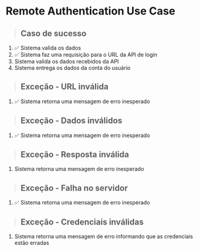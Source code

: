 # Remote Authentication Use Case

> ## Caso de sucesso
1. ✅ Sistema valida os dados
2. ✅ Sistema faz uma requisição para o URL da API de login
3. Sistema valida os dados recebidos da API
4. Sistema entrega os dados da conta do usuário

> ## Exceção - URL inválida
1. ✅ Sistema retorna uma mensagem de erro inesperado

> ## Exceção - Dados inválidos
1. ✅ Sistema retorna uma mensagem de erro inesperado

> ## Exceção - Resposta inválida
1. Sistema retorna uma mensagem de erro inesperado

> ## Exceção - Falha no servidor 
1. ✅ Sistema retorna uma mensagem de erro inesperado

> ## Exceção - Credenciais inválidas
1. Sistema retorna uma mensagem de erro informando que as credenciais estão erradas
